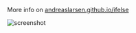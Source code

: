 <!--# Mono16 - Open Source Coding Fonts
[Download](#download)<br>
[Thank me](#thanks)<br>
[License](#license)<br>
[Contributors](#team-members)<br>
-->
More info on [andreaslarsen.github.io/ifelse](http://andreaslarsen.github.io/ifelse/)

![screenshot](https://raw.githubusercontent.com/andreaslarsen/monoid/gh-pages/ifelseface.png)
